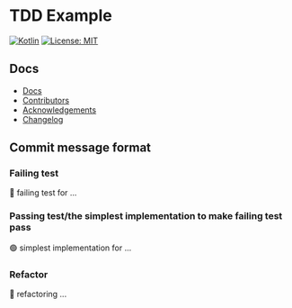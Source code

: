 # TDD Example

[![Kotlin](https://img.shields.io/badge/Kotlin-7F52FF?style=for-the-badge&logo=kotlin&logoColor=white)](https://kotlinlang.org) [![License: MIT](https://img.shields.io/badge/License-MIT-lightgrey.svg?style=for-the-badge)](https://opensource.org/licenses/MIT)

## Docs

- [Docs](docs/README.md)
- [Contributors](docs/CONTRIBUTORS.md)
- [Acknowledgements](docs/ACKNOWLEDGEMENTS.md)
- [Changelog](docs/CHANGELOG.md)

## Commit message format

### Failing test
🔴 failing test for ...

### Passing test/the simplest implementation to make failing test pass
🟢 simplest implementation for ...

### Refactor
📝 refactoring ...